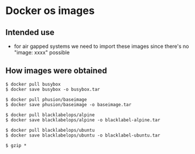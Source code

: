 # Docker os images 

## Intended use
* for air gapped systems we need to import these images since there's no "image: xxxx" possible

## How images were obtained

```
$ docker pull busybox
$ docker save busybox -o busybox.tar

$ docker pull phusion/baseimage
$ docker save phusion/baseimage -o baseimage.tar

$ docker pull blacklabelops/alpine
$ docker save blacklabelops/alpine -o blacklabel-alpine.tar

$ docker pull blacklabelops/ubuntu
$ docker save blacklabelops/ubuntu -o blacklabel-ubuntu.tar

$ gzip *

```


